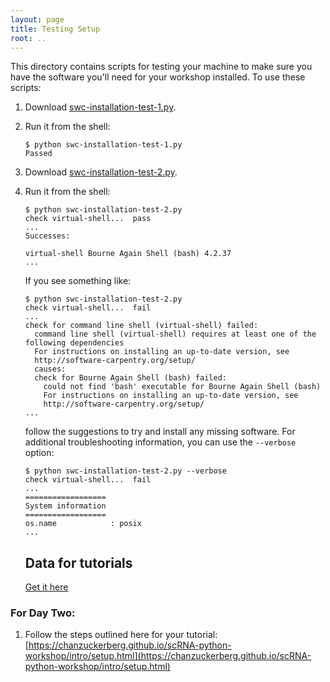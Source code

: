 ```yaml
---
layout: page
title: Testing Setup
root: ..
---
```


This directory contains scripts for testing your machine to make sure
you have the software you'll need for your workshop installed.  To use
these scripts:

1.  Download [swc-installation-test-1.py](swc-installation-test-1.py).

2.  Run it from the shell:

    ~~~
    $ python swc-installation-test-1.py
    Passed
    ~~~

3.  Download [swc-installation-test-2.py](swc-installation-test-2.py).

4.  Run it from the shell:

    ~~~
    $ python swc-installation-test-2.py
    check virtual-shell...  pass
    ...
    Successes:

    virtual-shell Bourne Again Shell (bash) 4.2.37
    ...
    ~~~

    If you see something like:

    ~~~
    $ python swc-installation-test-2.py
    check virtual-shell...  fail
    ...
    check for command line shell (virtual-shell) failed:
      command line shell (virtual-shell) requires at least one of the following dependencies
      For instructions on installing an up-to-date version, see
      http://software-carpentry.org/setup/
      causes:
      check for Bourne Again Shell (bash) failed:
        could not find 'bash' executable for Bourne Again Shell (bash)
        For instructions on installing an up-to-date version, see
        http://software-carpentry.org/setup/
    ...
    ~~~

    follow the suggestions to try and install any missing software.  For
    additional troubleshooting information, you can use the `--verbose`
    option:

    ~~~
    $ python swc-installation-test-2.py --verbose
    check virtual-shell...  fail
    ...
    ==================
    System information
    ==================
    os.name            : posix
    ...
    ~~~
    
    ## Data for tutorials
    [Get it here](http://swcarpentry.github.io/python-novice-gapminder/files/python-novice-gapminder-data.zip)
    
### For Day Two:

1.  Follow the steps outlined here for your tutorial: [https://chanzuckerberg.github.io/scRNA-python-workshop/intro/setup.html](https://chanzuckerberg.github.io/scRNA-python-workshop/intro/setup.html)

